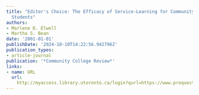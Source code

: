 ```yaml
---
title: "Editor's Choice: The Efficacy of Service-Learning for Community College ESL
  Students"
authors:
- Marlene D. Elwell
- Martha S. Bean
date: '2001-01-01'
publishDate: '2024-10-10T14:22:56.942796Z'
publication_types:
- article-journal
publication: '*Community College Review*'
links:
- name: URL
  url: 
    http://myaccess.library.utoronto.ca/login?qurl=https://www.proquest.com/docview/62344032?accountid=14771&bdid=38382&_bd=TF9B21TNrQeOhxyDEsXsC%2BaQgKI%3D
---
```

